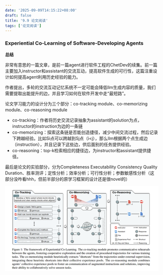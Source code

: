 ```yaml
---
date: '2025-09-09T14:15:22+08:00'
draft: false
title: '9.9 论文阅读'
tags: ['论文阅读']
---
```


### Experiential Co-Learning of Software-Developing Agents

**总结**

非常有意思的一篇文章，是前一篇agent进行软件工程的ChetDev的续集。前一篇主要加入instructor和assistant的交流互动，提高软件生成的可行性，这篇注重设计如何提高agent利用历史经验的能力。

作者提出，多轮的交流互动记忆系统不一定可能会降低llm生成内容的质量，我们需要提取出能提升的边，并且学习如何在软件开发中走“最短路”。

论文学习能力的设计分为三个部分：co-tracking module、co-memorizing module、co-reasoning module

- co-tracking：作者将历史交流记录抽象为assistant的solution为点，instructor的instruction为边的一条链
- co-memorizing：探索这条链是否能创造捷径，减少中间交流过程，然后记录下跨越经验。比如Si点可以跨越到Sj点（i<j），那么llm根据两个点生成边（instruction），并且记录下这些边，供后面别的任务提供经验。
- co-reasoning：top-k检索相应的捷径边，为instructor和assistant提供捷径。

最后是论文的实验部分，分为Completeness Executability Consistency Quality Duration、胜率测评；定性分析；效率分析；可行性分析；参数敏感性分析（这部分没咋看hhh，但前半部分的原学习框架的设计还是很novel的）

![image-20250909141850775](image-20250909141850775.png)


